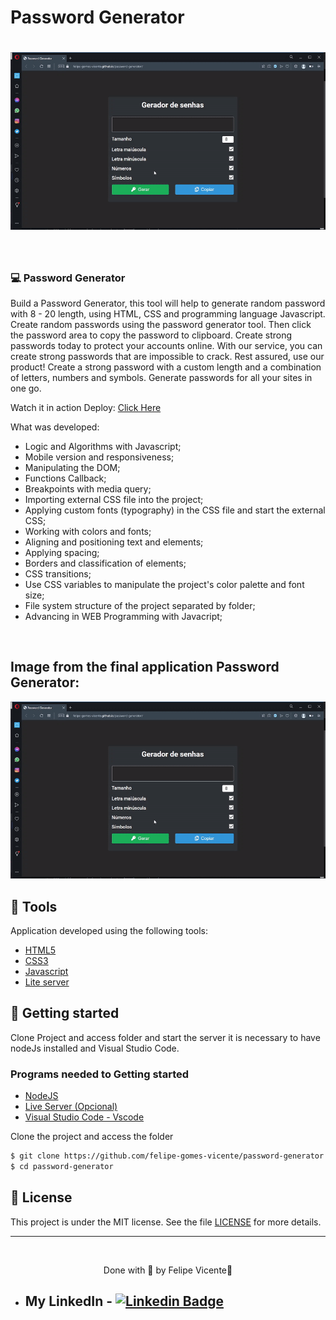 # Password Generator

<h1 align="center">
    <img alt="Gif of the finished application Password Generator" title="gif" src="./assets/img/password-generator.gif" />
</h1>

<br>

### 💻 Password Generator

Build a Password Generator, this tool will help to generate random password 
with 8 - 20 length, using HTML, CSS and programming language Javascript. 
Create random passwords using the password generator tool. Then click the password 
area to copy the password to clipboard. 
Create strong passwords today to protect your accounts online. With our service, 
you can create strong passwords that are impossible to crack. Rest assured, use 
our product! 
Create a strong password with a custom length and a combination of letters, numbers 
and symbols. 
Generate passwords for all your sites in one go.

Watch it in action Deploy: [Click Here](https://felipe-gomes-vicente.github.io/password-generator/)

What was developed:

- Logic and Algorithms with Javascript;
- Mobile version and responsiveness;
- Manipulating the DOM;
- Functions Callback;
- Breakpoints with media query;
- Importing external CSS file into the project;
- Applying custom fonts (typography) in the CSS file and start the external CSS;
- Working with colors and fonts;
- Aligning and positioning text and elements;
- Applying spacing;
- Borders and classification of elements;
- CSS transitions;
- Use CSS variables to manipulate the project's color palette and font size;
- File system structure of the project separated by folder;
- Advancing in WEB Programming with Javacript;
  
<br />

## Image from the final application Password Generator:
 <img alt="Print Portfolio" title=" Landing page" src="./assets/img/password-generator.gif" />

## 🧪 Tools

Application developed using the following tools:

- [HTML5](https://www.w3schools.com/html/default.asp)
- [CSS3](https://www.w3schools.com/css/default.asp)
- [Javascript](https://developer.mozilla.org/pt-BR/docs/Web/JavaScript)
- [Lite server](https://github.com/johnpapa/lite-server)

## 🚀 Getting started

Clone Project and access folder and start the server it is necessary to have nodeJs
installed and Visual Studio Code.

### Programs needed to Getting started

- [NodeJS](https://nodejs.org/en/)
- [Live Server (Opcional)](https://marketplace.visualstudio.com/items?itemName=ritwickdey.LiveServer)
- [Visual Studio Code - Vscode](https://code.visualstudio.com/)

Clone the project and access the folder

```bash
$ git clone https://github.com/felipe-gomes-vicente/password-generator.git
$ cd password-generator
```

## 📝 License

This project is under the MIT license. See the file [LICENSE](LICENSE.md) for more details.

---

&nbsp;

<p align="center">Done with 💜 by Felipe Vicente👋</p>

- ## My LinkedIn - [![Linkedin Badge](https://img.shields.io/badge/-FelipeVicente-blue?style=flat-square&logo=Linkedin&logoColor=white&link=https://www.linkedin.com/in/felipe-gomes-vicente/)](https://www.linkedin.com/in/felipe-gomes-vicente/)